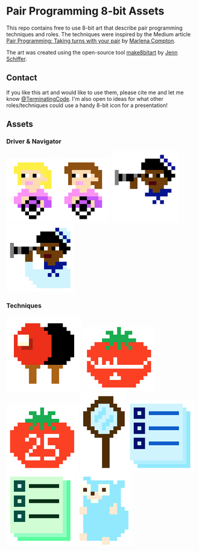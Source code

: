 # Pair Programming 8-bit Assets

This repo contains free to use 8-bit art that describe pair programming techniques and roles.
The techniques were inspired by the Medium article 
[Pair Programming: Taking turns with your pair](https://medium.com/@marlenac/pair-programming-taking-turns-with-your-pair-32fc344d62b9)
by [Marlena Compton](https://twitter.com/marlenac?lang=en).

The art was created using the open-source tool [make8bitart](https://github.com/jennschiffer/make8bitart)
by [Jenn Schiffer](https://twitter.com/jennschiffer).

## Contact

If you like this art and would like to use them, please cite me and let me know [@TerminatingCode](https://twitter.com/TerminatingCode).
I'm also open to ideas for what other roles/techniques could use a handy 8-bit icon for a presentation!

## Assets

### Driver & Navigator
![Driver](driver-blond.png "Driver Blond")
![Driver2](driver-brunette.png "Driver Brunette")
![Navigator](navigator.png "Navigator")
![Navigator Blue Shirt](navigator-blue.png "Navigator Blue Shirt")

### Techniques
![Ping Pong](ping-pong.png "Ping Pong")
![Pomodoro](pomodoro.png "Pomodoro")
![Pomodoro 25 seconds](pomodoro-25.png "Pomodoro 25s")
![search](search.png "Switch on Search")
![Task List Blue](tasks-blue.png "Task List Blue")
![Task List Green](tasks-green.png "Task List Green")
![Pairmate](gopher.png "Pairmate")


